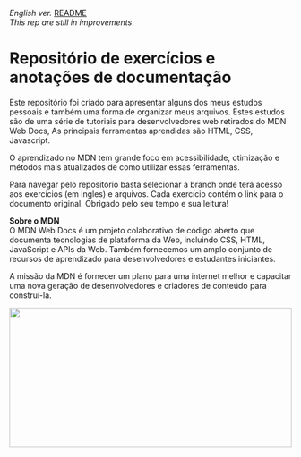 <span><i>English ver.</i> <a href="https://github.com/alexandre-j-dev/MDN-Mozilla-Developer-Network/blob/main/README.en.md"> README</a></span><br>
<span><i>This rep are still in improvements </i></span>


<h1> Repositório de exercícios e anotações de documentação </h1>
Este repositório foi criado para apresentar alguns dos meus estudos pessoais  e também uma forma de organizar meus arquivos. Estes estudos são de uma série de tutoriais para desenvolvedores web retirados do MDN Web Docs, As principais ferramentas aprendidas são HTML, CSS, Javascript.

O aprendizado no MDN tem grande foco em acessibilidade, otimização e métodos mais atualizados de como utilizar essas ferramentas.

Para navegar pelo repositório basta selecionar a branch onde terá acesso aos exercícios (em ingles) e arquivos. Cada exercício contém o link para o documento original. Obrigado pelo seu tempo e sua leitura!


<strong>Sobre o MDN</strong><br>
O MDN Web Docs é um projeto colaborativo de código aberto que documenta tecnologias de plataforma da Web, incluindo CSS, HTML, JavaScript e APIs da Web. Também fornecemos um amplo conjunto de recursos de aprendizado para desenvolvedores e estudantes iniciantes.

A missão da MDN é fornecer um plano para uma internet melhor e capacitar uma nova geração de desenvolvedores e criadores de conteúdo para construí-la. <br>

 <img src="https://i.imgur.com/GUeqvUQ.jpg" width="100%" height="250px" align="center"/>


